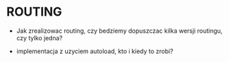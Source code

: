# ROUTING

+ Jak zrealizowac routing, czy bedziemy dopuszczac kilka wersji routingu, czy tylko jedna?

+ implementacja z uzyciem autoload, kto i kiedy to zrobi?
